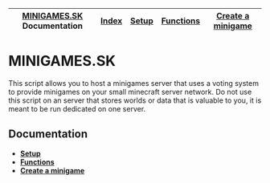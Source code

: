 | [MINIGAMES.SK](https://github.com/Abwasserrohr/MINIGAMES.SK) Documentation | [Index](index.md) | [Setup](setup.md) | [Functions](functions.md) | [Create a minigame](create_a_minigame.md) |
| -------- | -------- | -------- | -------- | -------- |

# MINIGAMES.SK
This script allows you to host a minigames server that uses a voting system to provide minigames on your small minecraft server network.
Do not use this script on an server that stores worlds or data that is valuable to you, it is meant to be run dedicated on one server.


## Documentation

* **[Setup](setup.md)**
* **[Functions](functions.md)**
* **[Create a minigame](create_a_minigame.md)**
